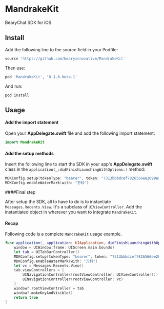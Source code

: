 # MandrakeKit

BearyChat SDK for iOS.

## Install

Add the following line to the source field in your Podfile:

```ruby
source 'https://github.com/bearyinnovative/MandrakeKit'
```

Then use:

```ruby
pod 'MandrakeKit', '0.1.0.beta.1'
```

And run:

```
pod install
```

## Usage

#### Add the import statement

Open your **AppDelegate.swift** file and add the following import statement:

``` swift
import MandrakeKit
```

 #### Add the setup methods

Insert the following line to start the SDK in your app's **AppDelegate.swift** class in the `application(_:didFinishLaunchingWithOptions:)` method:

``` swift
MDKConfig.setup(tokenType: "bearer", token: "7313bbbdcef7826566ee2098ea85e7b7", domain: "wanketest")
MDKConfig.enableWaterMark(with: "万科")
```

####Final step

After setup the SDK, all to have to do is to instantiate `Messages.Recents.View`. It's a subclass of `UIViewController`. Add the instantiated object in wherever you want to integrate `MandrakeKit`.

#### Recap

Following code is a complete `MandrakeKit` usage example.

```swift
func application(_ application: UIApplication, didFinishLaunchingWithOptions launchOptions: [UIApplicationLaunchOptionsKey: Any]?) -> Bool {
	window = UIWindow(frame: UIScreen.main.bounds)
	let tab = UITabBarController()
	MDKConfig.setup(tokenType: "bearer", token: "7313bbbdcef7826566ee2098ea85e7b7", domain: "wanketest")
	MDKConfig.enableWaterMark(with: "万科")
	let vc = Messages.Recents.View()
    tab.viewControllers = [
    	UINavigationController(rootViewController: UIViewController()),
		UINavigationController(rootViewController: vc)
    ]
	window?.rootViewController = tab
	window?.makeKeyAndVisible()
	return true
}
```

